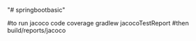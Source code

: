 "# springbootbasic" 

#to run jacoco code coverage
gradlew jacocoTestReport
#then build/reports/jacoco